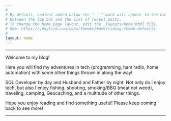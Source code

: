 ```yaml
---
#
# By default, content added below the "---" mark will appear in the home page
# between the top bar and the list of recent posts.
# To change the home page layout, edit the _layouts/home.html file.
# See: https://jekyllrb.com/docs/themes/#overriding-theme-defaults
#
layout: home
---
```

---

Welcome to my blog!

Here you will find my adventures in tech (programming, ham radio, home automation) with some other things thrown in along the way!

SQL Developer by day and Husband and Father by night. Not only do I enjoy tech, but also I enjoy fishing, shooting, smoking/BBQ (meat not weed), traveling, camping, Geocaching, and a multitude of other things. 

Hope you enjoy reading and find something useful! Please keep coming back to see more!

---
